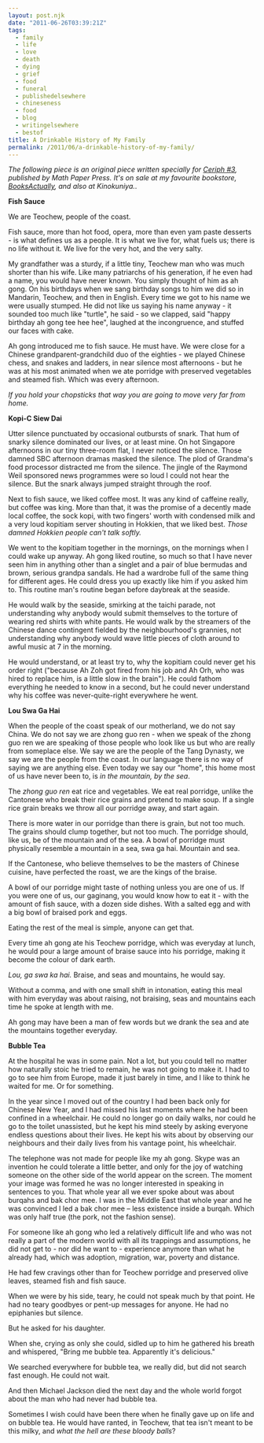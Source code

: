 ```yaml
---
layout: post.njk
date: "2011-06-26T03:39:21Z"
tags:
  - family
  - life
  - love
  - death
  - dying
  - grief
  - food
  - funeral
  - publishedelsewhere
  - chineseness
  - food
  - blog
  - writingelsewhere
  - bestof
title: A Drinkable History of My Family
permalink: /2011/06/a-drinkable-history-of-my-family/
---
```


_The following piece is an original piece written specially for [Ceriph #3](http://www.ceriph.net/home.htm), published by Math Paper Press. It's on sale at my favourite bookstore, [BooksActually](http://booksactually.com), and also at Kinokuniya._.

**Fish Sauce**

We are Teochew, people of the coast.

Fish sauce, more than hot food, opera, more than even yam paste desserts - is what defines us as a people. It is what we live for, what fuels us; there is no life without it. We live for the very hot, and the very salty.

My grandfather was a sturdy, if a little tiny, Teochew man who was much shorter than his wife. Like many patriarchs of his generation, if he even had a name, you would have never known. You simply thought of him as ah gong. On his birthdays when we sang birthday songs to him we did so in Mandarin, Teochew, and then in English. Every time we got to his name we were usually stumped. He did not like us saying his name anyway - it sounded too much like "turtle", he said - so we clapped, said "happy birthday ah gong tee hee hee", laughed at the incongruence, and stuffed our faces with cake.

Ah gong introduced me to fish sauce. He must have. We were close for a Chinese grandparent-grandchild duo of the eighties - we played Chinese chess, and snakes and ladders, in near silence most afternoons - but he was at his most animated when we ate porridge with preserved vegetables and steamed fish. Which was every afternoon.

_If you hold your chopsticks that way you are going to move very far from home._

**Kopi-C Siew Dai**

Utter silence punctuated by occasional outbursts of snark. That hum of snarky silence dominated our lives, or at least mine. On hot Singapore afternoons in our tiny three-room flat, I never noticed the silence. Those damned SBC afternoon dramas masked the silence. The plod of Grandma's food processor distracted me from the silence. The jingle of the Raymond Weil sponsored news programmes were so loud I could not hear the silence. But the snark always jumped straight through the roof.

Next to fish sauce, we liked coffee most. It was any kind of caffeine really, but coffee was king. More than that, it was the promise of a decently made local coffee, the sock kopi, with two fingers' worth with condensed milk and a very loud kopitiam server shouting in Hokkien, that we liked best. _Those damned Hokkien people can't talk softly._

We went to the kopitiam together in the mornings, on the mornings when I could wake up anyway. Ah gong liked routine, so much so that I have never seen him in anything other than a singlet and a pair of blue bermudas and brown, serious grandpa sandals. He had a wardrobe full of the same thing for different ages. He could dress you up exactly like him if you asked him to. This routine man's routine began before daybreak at the seaside.

He would walk by the seaside, smirking at the taichi parade, not understanding why anybody would submit themselves to the torture of wearing red shirts with white pants. He would walk by the streamers of the Chinese dance contingent fielded by the neighbourhood's grannies, not understanding why anybody would wave little pieces of cloth around to awful music at 7 in the morning.

He would understand, or at least try to, why the kopitiam could never get his order right ("because Ah Zoh got fired from his job and Ah Orh, who was hired to replace him, is a little slow in the brain"). He could fathom everything he needed to know in a second, but he could never understand why his coffee was never-quite-right everywhere he went.

**Lou Swa Ga Hai**

When the people of the coast speak of our motherland, we do not say China. We do not say we are zhong guo ren - when we speak of the zhong guo ren we are speaking of those people who look like us but who are really from someplace else. We say we are the people of the Tang Dynasty, we say we are the people from the coast. In our language there is no way of saying we are anything else. Even today we say our "home", this home most of us have never been to, is _in the mountain, by the sea_.

The _zhong guo ren_ eat rice and vegetables. We eat real porridge, unlike the Cantonese who break their rice grains and pretend to make soup. If a single rice grain breaks we throw all our porridge away, and start again.

There is more water in our porridge than there is grain, but not too much. The grains should clump together, but not too much. The porridge should, like us, be of the mountain and of the sea. A bowl of porridge must physically resemble a mountain in a sea, swa ga hai. Mountain and sea.

If the Cantonese, who believe themselves to be the masters of Chinese cuisine, have perfected the roast, we are the kings of the braise.

A bowl of our porridge might taste of nothing unless you are one of us. If you were one of us, our gaginang, you would know how to eat it - with the amount of fish sauce, with a dozen side dishes. With a salted egg and with a big bowl of braised pork and eggs.

Eating the rest of the meal is simple, anyone can get that.

Every time ah gong ate his Teochew porridge, which was everyday at lunch, he would pour a large amount of braise sauce into his porridge, making it become the colour of dark earth.

_Lou, ga swa ka hai._ Braise, and seas and mountains, he would say.

Without a comma, and with one small shift in intonation, eating this meal with him everyday was about raising, not braising, seas and mountains each time he spoke at length with me.

Ah gong may have been a man of few words but we drank the sea and ate the mountains together everyday.

**Bubble Tea**

At the hospital he was in some pain. Not a lot, but you could tell no matter how naturally stoic he tried to remain, he was not going to make it. I had to go to see him from Europe, made it just barely in time, and I like to think he waited for me. Or for something.

In the year since I moved out of the country I had been back only for Chinese New Year, and I had missed his last moments where he had been confined in a wheelchair. He could no longer go on daily walks, nor could he go to the toilet unassisted, but he kept his mind steely by asking everyone endless questions about their lives. He kept his wits about by observing our neighbours and their daily lives from his vantage point, his wheelchair.

The telephone was not made for people like my ah gong. Skype was an invention he could tolerate a little better, and only for the joy of watching someone on the other side of the world appear on the screen. The moment your image was formed he was no longer interested in speaking in sentences to you. That whole year all we ever spoke about was about burqahs and bak chor mee. I was in the Middle East that whole year and he was convinced I led a bak chor mee &#8211; less existence inside a burqah. Which was only half true (the pork, not the fashion sense).

For someone like ah gong who led a relatively difficult life and who was not really a part of the modern world with all its trappings and assumptions, he did not get to - nor did he want to - experience anymore than what he already had, which was adoption, migration, war, poverty and distance.

He had few cravings other than for Teochew porridge and preserved olive leaves, steamed fish and fish sauce.

When we were by his side, teary, he could not speak much by that point. He had no teary goodbyes or pent-up messages for anyone. He had no epiphanies but silence.

But he asked for his daughter.

When she, crying as only she could, sidled up to him he gathered his breath and whispered, "Bring me bubble tea. Apparently it's delicious."

We searched everywhere for bubble tea, we really did, but did not search fast enough. He could not wait.

And then Michael Jackson died the next day and the whole world forgot about the man who had never had bubble tea.

Sometimes I wish could have been there when he finally gave up on life and on bubble tea. He would have ranted, in Teochew, that tea isn't meant to be this milky, and _what the hell are these bloody balls_?

